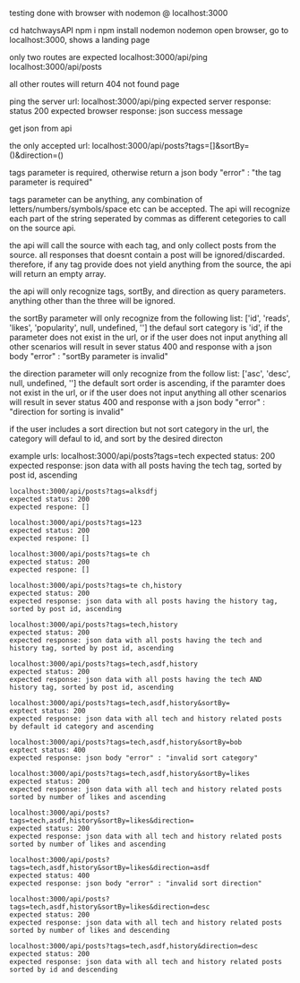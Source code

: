 testing done with browser with nodemon @ localhost:3000

cd hatchwaysAPI
npm i
npm install nodemon
nodemon
open browser, go to localhost:3000, shows a landing page

only two routes are expected
localhost:3000/api/ping
localhost:3000/api/posts

all other routes will return 404 not found page

ping the server
url: localhost:3000/api/ping
expected server response: status 200
expected browser response: json success message

get json from api

the only accepted url:
localhost:3000/api/posts?tags=[]&sortBy=()&direction=()

tags parameter is required, otherwise return a json body "error" : "the tag parameter is required"

tags parameter can be anything, any combination of letters/numbers/symbols/space etc can be accepted. The api will recognize each part of the string seperated by commas as different cetegories to call on the source api.

the api will call the source with each tag, and only collect posts from the source. all responses that doesnt contain a post will be ignored/discarded. therefore, if any tag provide does not yield anything from the source, the api will return an empty array. 

the api will only recognize tags, sortBy, and direction as query parameters. anything other than the three will be ignored.

the sortBy parameter will only recognize from the following list:
['id', 'reads', 'likes', 'popularity', null, undefined, '']
the defaul sort category is 'id', if the parameter does not exist in the url, or if the user does not input anything
all other scenarios will result in sever status 400 and response with a json body "error" : "sortBy parameter is invalid"

the direction parameter will only recognize from the follow list:
['asc', 'desc', null, undefined, '']
the default sort order is ascending, if the paramter does not exist in the url, or if the user does not input anything
all other scenarios will result in sever status 400 and response with a json body "error" : "direction for sorting is invalid"

if the user includes a sort direction but not sort category in the url, the category will defaul to id, and sort by the desired directon



example urls: 
    localhost:3000/api/posts?tags=tech
    expected status: 200
    expected response: json data with all posts having the tech tag, sorted by post id, ascending

    localhost:3000/api/posts?tags=alksdfj
    expected status: 200
    expected respone: []

    localhost:3000/api/posts?tags=123
    expected status: 200
    expected respone: []

    localhost:3000/api/posts?tags=te ch
    expected status: 200
    expected respone: []

    localhost:3000/api/posts?tags=te ch,history
    expected status: 200
    expected response: json data with all posts having the history tag, sorted by post id, ascending

    localhost:3000/api/posts?tags=tech,history
    expected status: 200
    expected response: json data with all posts having the tech and history tag, sorted by post id, ascending

    localhost:3000/api/posts?tags=tech,asdf,history
    expected status: 200
    expected response: json data with all posts having the tech AND history tag, sorted by post id, ascending

    localhost:3000/api/posts?tags=tech,asdf,history&sortBy=
    exptect status: 200
    expected response: json data with all tech and history related posts by default id category and ascending
    
    localhost:3000/api/posts?tags=tech,asdf,history&sortBy=bob
    exptect status: 400
    expected response: json body "error" : "invalid sort category" 

    localhost:3000/api/posts?tags=tech,asdf,history&sortBy=likes
    expected status: 200
    expected response: json data with all tech and history related posts sorted by number of likes and ascending

    localhost:3000/api/posts?tags=tech,asdf,history&sortBy=likes&direction=
    expected status: 200
    expected response: json data with all tech and history related posts sorted by number of likes and ascending
    
    localhost:3000/api/posts?tags=tech,asdf,history&sortBy=likes&direction=asdf
    expected status: 400
    expected response: json body "error" : "invalid sort direction"

    localhost:3000/api/posts?tags=tech,asdf,history&sortBy=likes&direction=desc
    expected status: 200
    expected response: json data with all tech and history related posts sorted by number of likes and descending

    localhost:3000/api/posts?tags=tech,asdf,history&direction=desc
    expected status: 200
    expected response: json data with all tech and history related posts sorted by id and descending

